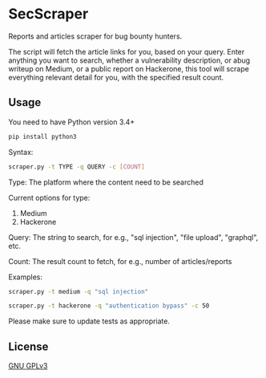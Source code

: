 # SecScraper

Reports and articles scraper for bug bounty hunters.

The script will fetch the article links for you, based on your query. Enter anything you want to search, whether a vulnerability description, or abug writeup on Medium, or a public report on Hackerone, this tool will scrape everything relevant detail for you, with the specified result count.

## Usage

You need to have Python version 3.4+

```bash
pip install python3
```

Syntax: 
```bash
scraper.py -t TYPE -q QUERY -c [COUNT]
```
Type: The platform where the content need to be searched

Current options for type:
1. Medium
2. Hackerone

Query: The string to search, for e.g., "sql injection", "file upload", "graphql", etc.

Count: The result count to fetch, for e.g., number of articles/reports

Examples: 
```bash
scraper.py -t medium -q "sql injection"

scraper.py -t hackerone -q "authentication bypass" -c 50
```
Please make sure to update tests as appropriate.

## License
[GNU GPLv3](https://www.gnu.org/licenses/gpl-3.0.en.html)